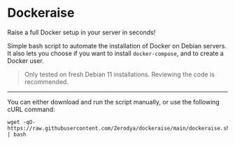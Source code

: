 # Dockeraise
Raise a full Docker setup in your server in seconds!

Simple bash script to automate the installation of Docker on Debian servers. It also lets you choose if you want to install `docker-compose`, and to create a Docker user.

> Only tested on fresh Debian 11 installations. Reviewing the code is recommended.

***
You can either download and run the script manually, or use the following cURL command:
```
wget -qO- https://raw.githubusercontent.com/Zerodya/dockeraise/main/dockeraise.sh | bash
```
